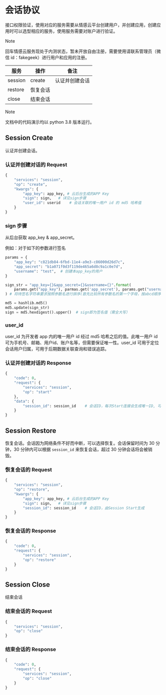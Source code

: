 # 会话协议
接口权限验证，使用对应的服务需要从情感云平台创建用户，并创建应用，创建应用时可以选型相应的服务，使用服务需要对账户进行验证。

> [!NOTE]
> 回车情感云服务现处于内测状态，暂未开放自由注册，需要使用请联系管理员（微信 id：fakegeek）进行用户和应用的注册。

服务|操作|备注
---|---|---
session|create|认证并创建会话
 |restore|恢复会话
 |close|结束会话

> [!NOTE]
> 文档中的代码演示均以 python 3.8 版本运行。

## Session Create
认证并创建会话。

### 认证并创建对话的 Request

```Python
{
    "services": "session",
    "op": "create",
    "kwargs": {
        "app_key": app_key, # 云后台生成的APP Key
        "sign": sign,   # 详见sign步骤
        "user_id": userid    # 会话关联的唯一用户 id 的 md5 哈希值
    }
}
```

### sign 步骤

从后台获取 app_key & app_secret。

例如：对于如下的参数进行签名

```Python
params = {
    "app_key": "c821db84-6fbd-11e4-a9e3-c86000d26d7c",
    "app_secret": "b1a071f0d3f119de465a6d8c9a1c0e7d",
    "username": "test",  # 创建本app_key的用户
}

sign_str = "app_key={}&app_secret={}&username={}".format(
    params.get("app_key"), parmas.get('app_secret'), params.get("username")
) # 将待签名字符串要求按照参数名进行排序(首先比较所有参数名的第一个字母，按abcd顺序排列，若遇到相同首字母，则看第二个字母，以此类推)

md5 = hashlib.md5()
md5.update(sign_str)
sign = md5.hexdigest().upper()  # sign即为签名值（需全大写）
```

### user_id

user_id 为开发者 app 内的唯一用户 id 经过 md5 哈希之后的值。此唯一用户 id 可为手机号、邮箱、用户id、账户名等，但需要保证唯一性。user_id 可用于定位会话用户归属，可用于后期数据关联查询和错误追踪。

### 认证并创建对话的 Response

```Python
{
    "code": 0,
    "request": {
        "services": "session",
        "op": "start"
    },
    "data": {
        "session_id": session_id    # 会话ID，每次Start连接会生成唯一ID, 可以用来做会话恢复
    }
}
```

## Session Restore
恢复会话。会话因为网络条件不好而中断，可以选择恢复。会话保留时间为 30 分钟，30 分钟内可以根据 `session_id` 来恢复会话，超过 30 分钟会话将会被销毁。

### 恢复会话的 Request

```Python
{
    "services": "session",
    "op": "restore",
    "kwargs": {
        "app_key": app_key, # 云后台生成的APP Key
        "sign": sign,   # 详见sign步骤
        "session_id": session_id    # 会话ID，由Session Start生成
    }
}
```

### 恢复会话的 Response

```Python
{
    "code": 0,
    "request": {
        "services": "session",
        "op": "restore"
    }
}
```


## Session Close
结束会话

### 结束会话的 Request

```Python
{
    "services": "session",
    "op": "close"
}
```

### 结束会话的 Response

```Python
{
    "code": 0,
    "request": {
        "services": "session",
        "op": "close"
    }
}
```